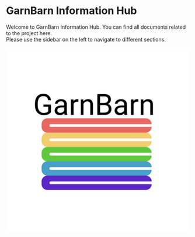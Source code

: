 # GarnBarn Information Hub
Welcome to GarnBarn Information Hub. You can find all documents related to the project here.  
Please use the sidebar on the left to navigate to different sections.

![Logo](logo.png)